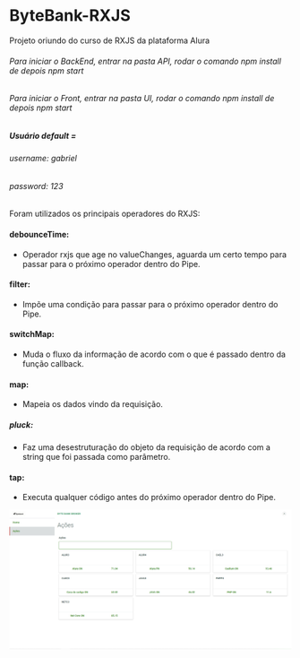 # ByteBank-RXJS

Projeto oriundo do curso de RXJS da plataforma Alura

###### Para iniciar o BackEnd, entrar na pasta API, rodar o comando npm install de depois npm start

###### Para iniciar o Front, entrar na pasta UI, rodar o comando npm install de depois npm start

##### Usuário default =
###### username: gabriel
###### password: 123

Foram utilizados os principais operadores do RXJS:

#### debounceTime: 
- Operador rxjs que age no valueChanges, aguarda um certo tempo para passar para o próximo operador dentro do Pipe.
#### filter:  
- Impõe uma condição para passar para o próximo operador dentro do Pipe.
#### switchMap: 
- Muda o fluxo da informação de acordo com o que é passado dentro da função callback.
#### map:
- Mapeia os dados vindo da requisição.
##### pluck:
- Faz uma desestruturação do objeto da requisição de acordo com a string que foi passada como parâmetro.
#### tap:
- Executa qualquer código antes do próximo operador dentro do Pipe.

![Página home Byte Bank](https://raw.githubusercontent.com/Gabriel-Rodrigues-Front/ByteBank-RXJS/master/ScreenShots/print1.png)
